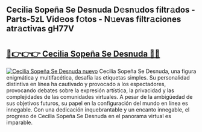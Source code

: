 ## Cecilia Sopeña Se Desnuda D𝚎sn𝚞dos filtr𝚊dos - Parts-5zL Vid𝚎os f𝚘tos - N𝚞evas filtr𝚊ciones atr𝚊ctivas gH77V

# <h2><a href="http://mb4xfh.tromn.icu/?c=Cecilia+Sope%c3%b1a+Se+Desnuda">🔗👉👉👉 Cecilia Sopeña Se Desnuda 🔗🔗</a></h2>

[![Cecilia Sopeña Se Desnuda nuevo](https://i.imgur.com/pEAQMta.gif)](http://mb4xfh.tromn.icu/?c=Cecilia+Sope%c3%b1a+Se+Desnuda)
Cecilia Sopeña Se Desnuda, una figura enigmática y multifacética, desafía las etiquetas simples. Su personalidad distintiva en línea ha cautivado y provocado a los espectadores, provocando debates sobre la expresión artística, la privacidad y las complejidades de las comunidades virtuales. A pesar de la ambigüedad de sus objetivos futuros, su papel en la configuración del mundo en línea es innegable. Con una dedicación inquebrantable y un encanto innegable, el progreso de Cecilia Sopeña Se Desnuda en el panorama virtual es imparable.
